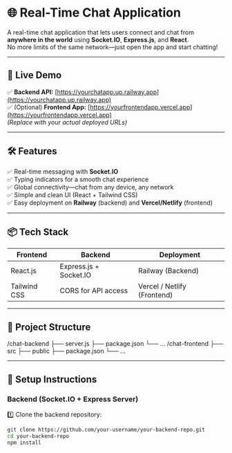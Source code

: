 # 🌐 Real-Time Chat Application

A real-time chat application that lets users connect and chat from **anywhere in the world** using **Socket.IO**, **Express.js**, and **React**.  
No more limits of the same network—just open the app and start chatting!

---

## 🚀 Live Demo

✅ **Backend API:** [https://yourchatapp.up.railway.app](https://yourchatapp.up.railway.app)  
✅ (Optional) **Frontend App:** [https://yourfrontendapp.vercel.app](https://yourfrontendapp.vercel.app)  
_(Replace with your actual deployed URLs)_

---

## 🛠️ Features

✅ Real-time messaging with **Socket.IO**  
✅ Typing indicators for a smooth chat experience  
✅ Global connectivity—chat from any device, any network  
✅ Simple and clean UI (React + Tailwind CSS)  
✅ Easy deployment on **Railway** (backend) and **Vercel/Netlify** (frontend)

---

## 📦 Tech Stack

| **Frontend** | **Backend**            | **Deployment**              |
| ------------ | ---------------------- | --------------------------- |
| React.js     | Express.js + Socket.IO | Railway (Backend)           |
| Tailwind CSS | CORS for API access    | Vercel / Netlify (Frontend) |

---

## 🧭 Project Structure

/chat-backend
├── server.js
├── package.json
└── ...
/chat-frontend
├── src
├── public
├── package.json
└── ...

---

## 🚀 Setup Instructions

### Backend (Socket.IO + Express Server)

1️⃣ Clone the backend repository:

```bash
git clone https://github.com/your-username/your-backend-repo.git
cd your-backend-repo
npm install
```
